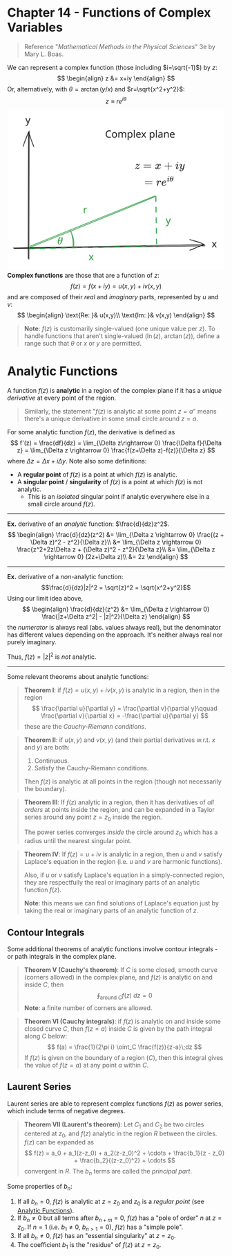 # Chapter 14 - Functions of Complex Variables

> Reference "*Mathematical Methods in the Physical Sciences*" 3e by Mary L. Boas.

We can represent a complex function (those including $i=\sqrt{-1}$) by $z$:
$$
\begin{align}
z &= x+iy
\end{align}
$$
Or, alternatively, with $\theta=\arctan(y/x)$ and $r=\sqrt{x^2+y^2}$:
$$
z \equiv re^{i\theta}
$$
![](images/complex-plane.svg)
**Complex functions** are those that are a function of $z$:
$$
f(z) = f(x+iy) = u(x,y) + iv(x,y)
$$
and are composed of their *real* and *imaginary* parts, represented by $u$ and $v$:
$$
\begin{align}
	\text{Re: }& u(x,y)\\
	\text{Im: }& v(x,y)
\end{align}
$$
> **Note**: $f(z)$ is customarily single-valued (one unique value per $z$). To handle functions that aren't single-valued ($\ln(z),\;\arctan(z)$), define a range such that $\theta$ or $x$ or $y$ are permitted. 

# Analytic Functions

A function $f(z)$ is **analytic** in a region of the complex plane if it has a *unique derivative* at every point of the region. 

> Similarly, the statement "$f(z)$ is analytic at some point $z=a$" means there's a unique derivative in some small circle around $z=a$. 

For some analytic function $f(z)$, the derivative is defined as
$$
f'(z) = \frac{df}{dz} = \lim_{\Delta z\rightarrow 0} \frac{\Delta f}{\Delta z} = \lim_{\Delta z \rightarrow 0} \frac{f(z+\Delta z)-f(z)}{\Delta z}
$$
where $\Delta z = \Delta x + i\Delta y$. Note also some definitions:

- A **regular point** of $f(z)$ is a point at which $f(z)$ is analytic.
- A **singular point** / **singularity** of $f(z)$ is a point at which $f(z)$ is not analytic. 
	- This is an *isolated* singular point if analytic everywhere else in a small circle around $f(z)$. 

---

**Ex.** derivative of an *analytic* function: $\frac{d}{dz}z^2$.
$$
\begin{align}
	\frac{d}{dz}(z^2) &= \lim_{\Delta z \rightarrow 0} \frac{(z + \Delta z)^2 - z^2}{\Delta z}\\
	&= \lim_{\Delta z \rightarrow 0} \frac{z^2+2z\Delta z + (\Delta z)^2 - z^2}{\Delta z}\\
	&= \lim_{\Delta z \rightarrow 0} (2z+\Delta z)\\
	&= 2z
\end{align}
$$

---

**Ex.** derivative of a *non*-analytic function: 
$$\frac{d}{dz}|z|^2 = \sqrt{z}^2 = \sqrt{x^2+y^2}$$
Using our limit idea above,
$$
\begin{align}
	\frac{d}{dz}(z^2) &= \lim_{\Delta z \rightarrow 0} \frac{|z+\Delta z^2| - |z|^2}{\Delta z}
\end{align}
$$
the *numerator* is always real (abs. values always real), but the denominator has different values depending on the approach. It's neither always real nor purely imaginary.

Thus, $f(z) = |z|^2$ is *not* analytic. 

---

Some relevant theorems about analytic functions:

> **Theorem I**: if $f(z)=u(x,y)+iv(x,y)$ is analytic in a region, then in the region
> $$ \frac{\partial u}{\partial y} = \frac{\partial v}{\partial y}\qquad \frac{\partial v}{\partial x} = -\frac{\partial u}{\partial y} $$
> these are the *Cauchy-Riemann conditions*. 

> **Theorem II**: if $u(x,y)$ and $v(x,y)$ (and their partial derivatives w.r.t. $x$ and $y$) are both:
> 1. Continuous.
> 2. Satisfy the Cauchy-Riemann conditions.
> 
> Then $f(z)$ is analytic at all points in the region (though not necessarily the boundary). 

> **Theorem III**: If $f(z)$ analytic in a region, then it has derivatives of *all orders* at points inside the region, and can be expanded in a Taylor series around any point $z=z_0$ inside the region.
>
> The power series converges *inside* the circle around $z_0$ which has a radius until the nearest singular point. 

> **Theorem IV**: If $f(z) = u+iv$ is analytic in a region, then $u$ and $v$ satisfy Laplace's equation in the region (i.e. $u$ and $v$ are harmonic functions).
>
> Also, if $u$ or $v$ satisfy Laplace's equation in a simply-connected region, they are respectfully the real or imaginary parts of an analytic function $f(z)$. 
>
> **Note**: this means we can find solutions of Laplace's equation just by taking the real or imaginary parts of an analytic function of $z$. 

## Contour Integrals

Some additional theorems of analytic functions involve contour integrals - or path integrals in the complex plane. 

> **Theorem V (Cauchy's theorem)**: If $C$ is some closed, smooth curve (corners allowed) in the complex plane, and $f(z)$ is analytic on and inside $C$, then 
> $$ \oint_\text{around $C$} f(z)\;dz = 0$$
> **Note**: a finite number of corners are allowed.

> **Theorem VI (Cauchy integrals)**: if $f(z)$ is analytic on and inside some closed curve $C$, then $f(z=a)$ inside $C$ is given by the path integral along $C$ below:
> $$ f(a) = \frac{1}{2\pi i} \oint_C \frac{f(z)}{z-a}\;dz $$
> If $f(z)$ is given on the boundary of a region ($C$), then this integral gives the value of $f(z=a)$ at any point $a$ within $C$. 

## Laurent Series

Laurent series are able to represent complex functions $f(z)$ as power series, which include terms of negative degrees.

> **Theorem VII (Laurent's theorem)**: Let $C_1$ and $C_2$ be two circles centered at $z_0$, and $f(z)$ analytic in the region $R$ between the circles. $f(z)$ can be expanded as
> $$
 f(z) = a_0 + a_1(z-z_0) + a_2(z-z_0)^2 + \cdots + \frac{b_1}{z - z_0} + \frac{b_2}{(z-z_0)^2} + \cdots
$$
 convergent in $R$. The $b_n$ terms are called the *principal part*. 

Some properties of $b_n$:

1. If all $b_n=0$, $f(z)$ is analytic at $z=z_0$ and $z_0$ is a *regular point* (see [Analytic Functions](chapter14.md#Analytic%20Functions)).
2. If $b_n\neq 0$ but all terms after $b_{n+m}=0$, $f(z)$ has a "pole of order" $n$ at $z=z_0$. If $n=1$ (i.e. $b_1\neq 0$, $b_{n>1}=0$), $f(z)$ has a "simple pole". 
3. If all $b_n\neq 0$, $f(z)$ has an "essential singularity" at $z=z_0$. 
4. The coefficient $b_1$ is the "residue" of $f(z)$ at $z=z_0$. 